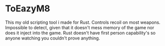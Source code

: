 # ToEazyM8
This my old scripting tool i made for Rust. Controls recoil on most weapons. Impossible to detect, given that it doesn't mess memory of the game nor does it inject into the game. Rust doesn't have first person capability's so anyone watching you couldn't prove anything.
